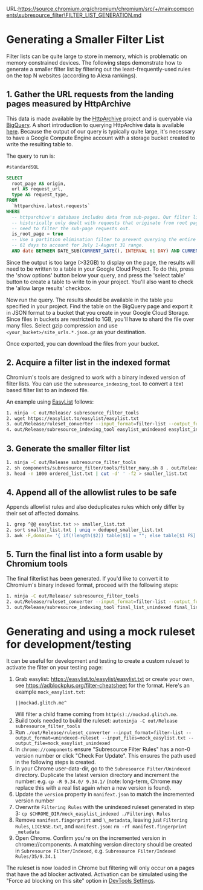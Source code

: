 URL:https://source.chromium.org/chromium/chromium/src/+/main:components\subresource_filter\FILTER_LIST_GENERATION.md
# Generating a Smaller Filter List
Filter lists can be quite large to store in memory, which is problematic on
memory constrained devices. The following steps demonstrate how to generate a
smaller filter list by filtering out the least-frequently-used rules on the top
N websites (according to Alexa rankings).

## 1. Gather the URL requests from the landing pages measured by HttpArchive
This data is made available by the [HttpArchive](https://httparchive.org/)
project and is queryable via [BigQuery](https://bigquery.cloud.google.com/). A
short introduction to querying HttpArchive data is available
[here](https://har.fyi/guides/getting-started/). Because the output of our query
is typically quite large, it's necessary to have a Google Compute Engine account
with a storage bucket created to write the resulting table to.

The query to run is:
```sql
#standardSQL

SELECT
  root_page AS origin,
  url AS request_url,
  type AS request_type,
FROM
  `httparchive.latest.requests`
WHERE
  -- httparchive's database includes data from sub-pages. Our filter list has
  -- historically only dealt with requests that originate from root pages, so we
  -- need to filter the sub-page requests out.
  is_root_page = true
  -- Use a partition elimination filter to prevent querying the entire dataset.
  -- 61 days to account for July 1-August 31 range.
  AND date BETWEEN DATE_SUB(CURRENT_DATE(), INTERVAL 61 DAY) AND CURRENT_DATE()
```

Since the output is too large (>32GB) to display on the page, the results will
need to be written to a table in your Google Cloud Project. To do this, press
the 'show options' button below your query, and press the 'select table' button
to create a table to write to in your project. You'll also want to check the
'allow large results' checkbox.

Now run the query. The results should be available in the table you specified
in your project. Find the table on the BigQuery page and export it in JSON
format to a bucket that you create in your Google Cloud Storage. Since files
in buckets are restricted to 1GB, you'll have to shard the file over many
files. Select gzip compression and use `<your_bucket>/site_urls.*.json.gz` as
your destination.

Once exported, you can download the files from your bucket.

## 2. Acquire a filter list in the indexed format
Chromium's tools are designed to work with a binary indexed version of filter
lists. You can use the `subresource_indexing_tool` to convert a text based
filter list to an indexed file.

An example using [EasyList](https://easylist.to/easylist/easylist.txt) follows:

```sh
1. ninja -C out/Release/ subresource_filter_tools
2. wget https://easylist.to/easylist/easylist.txt
3. out/Release/ruleset_converter --input_format=filter-list --output_format=unindexed-ruleset --input_files=easylist.txt --output_file=easylist_unindexed
4. out/Release/subresource_indexing_tool easylist_unindexed easylist_indexed
```

## 3. Generate the smaller filter list
```sh
1. ninja -C out/Release subresource_filter_tools
2. sh components/subresource_filter/tools/filter_many.sh 8 . out/Release/subresource_filter_tool easylist_indexed > ordered_list.txt
3. head -n 1000 ordered_list.txt | cut -d' ' -f2 > smaller_list.txt
```

## 4. Append all of the allowlist rules to be safe
Appends allowlist rules and also deduplicates rules which only differ by their set of affected domains.
```sh
1. grep ^@@ easylist.txt >> smaller_list.txt
2. sort smaller_list.txt | uniq > deduped_smaller_list.txt
3. awk -F,domain= '{ if(!length($2)) table[$1] = ""; else table[$1 FS] = length(table[$1 FS]) ? table[$1 FS] "|" $2 : $2; } END{ for (key in table) print key table[key] }' deduped_smaller_list.txt > final_list.txt
```

## 5. Turn the final list into a form usable by Chromium tools
The final filterlist has been generated. If you'd like to convert it to Chromium's binary indexed format, proceed with the following steps:

```sh
1. ninja -C out/Release/ subresource_filter_tools
2. out/Release/ruleset_converter --input_format=filter-list --output_format=unindexed-ruleset --input_files=final_list.txt --output_file=final_list_unindexed
3. out/Release/subresource_indexing_tool final_list_unindexed final_list_indexed
```

# Generating and using a mock ruleset for development/testing

It can be useful for development and testing to create a custom ruleset to activate the filter on your testing page:

1. Grab easylist: https://easylist.to/easylist/easylist.txt or create your own, see https://adblockplus.org/filter-cheatsheet for the format. Here's an example `mock_easylist.txt`:
    ```
    ||mockad.glitch.me^
    ```
    Will filter a child frame coming from `http(s)://mockad.glitch.me`.
2. Build tools needed to build the ruleset: `autoninja -C out/Release subresource_filter_tools`
3. Run `./out/Release/ruleset_converter --input_format=filter-list --output_format=unindexed-ruleset --input_files=mock_easylist.txt --output_file=mock_easylist_unindexed`
4. In `chrome://components` ensure "Subresource Filter Rules" has a non-0 version number or click "Check For Update". This ensures the path used in the following steps is created.
5. In your Chrome user-data-dir, go to the `Subresource Filter/Unindexed` directory. Duplicate the latest version directory and increment the number: e.g. `cp -R 9.34.0/ 9.34.1/` (note: long-term, Chrome may replace this with a real list again when a new version is found).
6. Update the `version` property in `manifext.json` to match the incremented version number
7. Overwrite `Filtering Rules` with the unindexed ruleset generated in step 3: `cp $CHROME_DIR/mock_easylist_indexed ./Filtering\ Rules`
8. Remove `manifest.fingerprint` and `\_metadata`, leaving just `Filtering Rules`, `LICENSE.txt`, and `manifest.json`: `rm -rf manifest.fingerprint _metadata`
9. Open Chrome. Confirm you're on the incremented version in chrome://components. A matching version directory should be created in `Subresource Filter/Indexed`, e.g. `Subresource Filter/Indexed Rules/35/9.34.1`

The ruleset is now loaded in Chrome but filtering will only occur on a pages
that have the ad blocker activated. Activation can be simulated using the "Force ad
blocking on this site" option in [DevTools Settings](https://www.chromium.org/testing-chrome-ad-filtering/).
